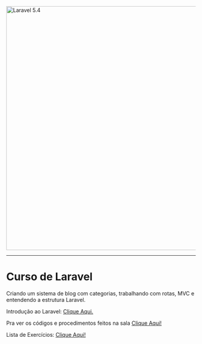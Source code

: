 <img src="http://i.imgur.com/TIlFmyE.png" alt="Laravel 5.4" width="650px">

<hr>

# Curso de Laravel

Criando um sistema de blog com categorias, trabalhando com rotas, MVC e entendendo a estrutura Laravel.

Introdução ao Laravel: [Clique Aqui.](https://github.com/AlexMCoder/experience-laravel-backend-sketch/tree/master/aula)

Pra ver os códigos e procedimentos feitos na sala [Clique Aqui!](https://github.com/AlexMCoder/experience-laravel-backend-sketch/tree/master/tutorial)

Lista de Exercícios: [Clique Aqui!](https://github.com/AlexMCoder/experience-laravel-backend-sketch/tree/master/exercicios)



